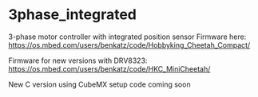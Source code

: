 # 3phase_integrated
3-phase motor controller with integrated position sensor
Firmware here:
https://os.mbed.com/users/benkatz/code/Hobbyking_Cheetah_Compact/

Firmware for new versions with DRV8323:
https://os.mbed.com/users/benkatz/code/HKC_MiniCheetah/

New C version using CubeMX setup code coming soon
